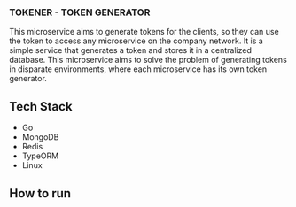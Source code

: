 ### TOKENER - TOKEN GENERATOR

This microservice aims to generate tokens for the clients, so they can use the token to access any microservice on the company network. It is a simple service that generates a token and stores it in a centralized database. This microservice aims to solve the problem of generating tokens in disparate environments, where each microservice has its own token generator.

## Tech Stack

- Go
- MongoDB
- Redis
- TypeORM
- Linux

## How to run

